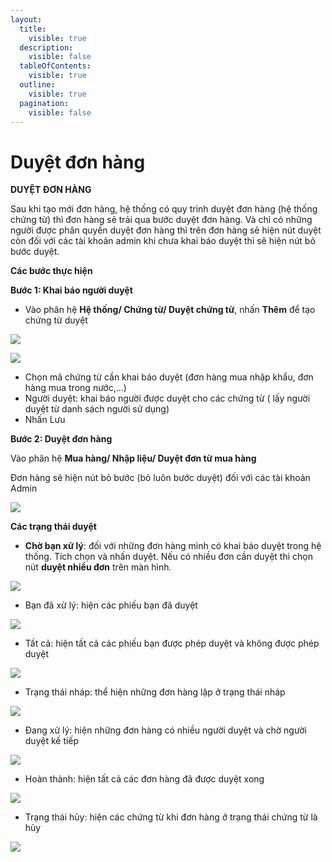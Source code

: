 ```yaml
---
layout:
  title:
    visible: true
  description:
    visible: false
  tableOfContents:
    visible: true
  outline:
    visible: true
  pagination:
    visible: false
---
```


# Duyệt đơn hàng

**DUYỆT ĐƠN HÀNG**

Sau khi tạo mới đơn hàng, hệ thống có quy trình duyệt đơn hàng (hệ thống chứng từ) thì đơn hàng sẽ trải qua bước duyệt đơn hàng. Và chỉ có những người được phân quyền duyệt đơn hàng thì trên đơn hàng sẽ hiện nút duyệt còn đối với các tài khoản admin khi chưa khai báo duyệt thì sẽ hiện nút bỏ bước duyệt.

**Các bước thực hiện**

**Bước 1: Khai báo người duyệt**

* Vào phân hệ **Hệ thống/ Chứng từ/ Duyệt chứng từ**, nhấn **Thêm** để tạo chứng từ duyệt

![](<../.gitbook/assets/sb_0 (36).png>)

![](<../.gitbook/assets/sb_1 (47).png>)

* Chọn mã chứng từ cần khai báo duyệt (đơn hàng mua nhập khẩu, đơn hàng mua trong nước,...)
* Người duyệt: khai báo người được duyệt cho các chứng từ ( lấy người duyệt từ danh sách người sử dụng)
* Nhấn Lưu

**Bước 2: Duyệt đơn hàng**

Vào phân hệ **Mua hàng/ Nhập liệu/ Duyệt đơn từ mua hàng**

Đơn hàng sẽ hiện nút bỏ bước (bỏ luôn bước duyệt) đối với các tài khoản Admin

![](<../.gitbook/assets/sb_2 (60).png>)

**Các trạng thái duyệt**

* **Chờ bạn xử lý**: đối với những đơn hàng mình có khai báo duyệt trong hệ thống. Tích chọn và nhấn duyệt. Nếu có nhiều đơn cần duyệt thì chọn nút **duyệt nhiều đơn** trên màn hình.

![](<../.gitbook/assets/sb_3 (45).png>)

* Bạn đã xử lý: hiện các phiếu bạn đã duyệt

![](<../.gitbook/assets/sb_4 (10).png>)

* Tất cả: hiện tất cả các phiếu bạn được phép duyệt và không được phép duyệt

![](<../.gitbook/assets/sb_5 (9).png>)

* Trạng thái nháp: thể hiện những đơn hàng lập ở trạng thái nháp

![](<../.gitbook/assets/sb_6 (2).png>)

* Đang xử lý: hiện những đơn hàng có nhiều người duyệt và chờ người duyệt kế tiếp

![](<../.gitbook/assets/sb_7 (2).png>)

* Hoàn thành: hiện tất cả các đơn hàng đã được duyệt xong

![](<../.gitbook/assets/sb_8 (4).png>)

* Trạng thái hủy: hiện các chứng từ khi đơn hàng ở trạng thái chứng từ là hủy

![](<../.gitbook/assets/sb_9 (5).png>)
